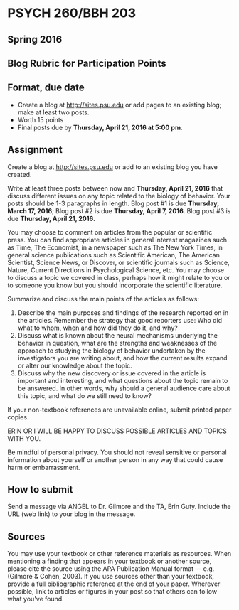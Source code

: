 # PSYCH 260/BBH 203 
## Spring 2016
## Blog Rubric for Participation Points

## Format, due date

- Create a blog at <http://sites.psu.edu> or add pages to an existing blog; make at least two posts.
- Worth 15 points
- Final posts due by **Thursday, April 21, 2016 at 5:00 pm**.

## Assignment

Create a blog at <http://sites.psu.edu> or add to an existing blog you have created.

Write at least three posts between now and **Thursday, April 21, 2016** that discuss different issues on any topic related to the biology of behavior. Your posts should be 1-3 paragraphs in length. Blog post #1 is due **Thursday, March 17, 2016**; Blog post #2 is due **Thursday, April 7, 2016**. Blog post #3 is due **Thursday, April 21, 2016.**

You may choose to comment on articles from the popular or scientific press. You can find appropriate articles in general interest magazines such as Time, The Economist, in a newspaper such as The New York Times, in general science publications such as Scientific American, The American Scientist, Science News, or Discover, or scientific journals such as Science, Nature, Current Directions in Psychological Science, etc. You may choose to discuss a topic we covered in class, perhaps how it might relate to you or to someone you know but you should incorporate the scientific literature.

Summarize and discuss the main points of the articles as follows:

1. Describe the main purposes and findings of the research reported on in the articles. Remember the strategy that good reporters use: Who did what to whom, when and how did they do it, and why?
2. Discuss what is known about the neural mechanisms underlying the behavior in question, what are the strengths and weaknesses of the approach to studying the biology of behavior undertaken by the investigators you are writing about, and how the current results expand or alter our knowledge about the topic.
3. Discuss why the new discovery or issue covered in the article is important and interesting, and what questions about the topic remain to be answered. In other words, why should a general audience care about this topic, and what do we still need to know?

If your non-textbook references are unavailable online, submit printed paper copies.

ERIN OR I WILL BE HAPPY TO DISCUSS POSSIBLE ARTICLES AND TOPICS WITH YOU.

Be mindful of personal privacy. You should not reveal sensitive or personal information about yourself or another person in any way that could cause harm or embarrassment.

## How to submit

Send a message via ANGEL to Dr. Gilmore and the TA, Erin Guty. Include the URL (web link) to your blog in the message.

## Sources

You may use your textbook or other reference materials as resources. When mentioning a finding that appears in your textbook or another source, please cite the source using the APA Publication Manual format — e.g. (Gilmore & Cohen, 2003). If you use sources other than your textbook, provide a full bibliographic reference at the end of your paper. Wherever possible, link to articles or figures in your post so that others can follow what you've found.
